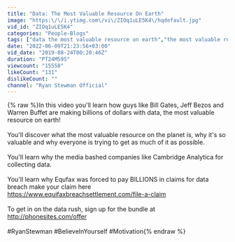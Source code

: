 ```yaml
---
title: "Data: The Most Valuable Resource On Earth"
image: "https:\/\/i.ytimg.com\/vi\/ZIOq1uLE5K4\/hqdefault.jpg"
vid_id: "ZIOq1uLE5K4"
categories: "People-Blogs"
tags: ["data the most valuable resource on earth","the most valuable resource on earth","how data is the most valuable resource on earth"]
date: "2022-06-09T21:23:56+03:00"
vid_date: "2019-08-24T00:20:46Z"
duration: "PT24M59S"
viewcount: "15558"
likeCount: "131"
dislikeCount: ""
channel: "Ryan Stewman Official"
---
```

{% raw %}In this video you'll learn how guys like Bill Gates, Jeff Bezos and Warren Buffet are making billions of dollars with data, the most valuable resource on earth! <br /><br />You'll discover what the most valuable resource on the planet is, why it's so valuable and why everyone is trying to get as much of it as possible. <br /><br />You'll learn why the media bashed companies like Cambridge Analytica for collecting data. <br /><br />You'll learn why Equfax was forced to pay BILLIONS in claims for data breach make your claim here <a rel="nofollow" target="blank" href="https://www.equifaxbreachsettlement.com/file-a-claim">https://www.equifaxbreachsettlement.com/file-a-claim</a><br /><br />To get in on the data rush, sign up for the bundle at <a rel="nofollow" target="blank" href="http://phonesites.com/offer">http://phonesites.com/offer</a><br /><br />#RyanStewman #BelieveInYourself #Motivation{% endraw %}
